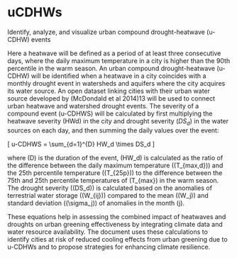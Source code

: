 # uCDHWs
Identify, analyze, and visualize urban compound drought-heatwave (u-CDHW) events

Here a heatwave will be defined as a period of at least three consecutive days, where the daily maximum temperature in a city is higher than the 90th percentile in the warm season. An urban compound drought-heatwave (u-CDHW) will be identified when a heatwave in a city coincides with a monthly drought event in watersheds and aquifers where the city acquires its water source. An open dataset linking cities with their urban water source developed by (McDondald et al 2014)13 will be used to connect urban heatwave and watershed drought events. The severity of a compound event (u-CDHWS) will be calculated by first multiplying the heatwave severity (HWd) in the city and drought severity ($DS_d$) in the water sources on each day, and then summing the daily values over the event:

\[
u-CDHWS = \sum_{d=1}^{D} HW_d \times DS_d
\]

where \(D\) is the duration of the event, \(HW_d\) is calculated as the ratio of the difference between the daily maximum temperature (\(T_{max,d}\)) and the 25th percentile temperature (\(T_{25p}\)) to the difference between the 75th and 25th percentile temperatures of \(T_{max}\) in the warm season. The drought severity (\(DS_d\)) is calculated based on the anomalies of terrestrial water storage (\(W_{ij}\)) compared to the mean (\(W_j\)) and standard deviation (\(\sigma_j\)) of anomalies in the month \(j\).

These equations help in assessing the combined impact of heatwaves and droughts on urban greening effectiveness by integrating climate data and water resource availability. The document uses these calculations to identify cities at risk of reduced cooling effects from urban greening due to u-CDHWs and to propose strategies for enhancing climate resilience.
